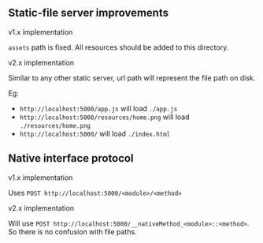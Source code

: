 ## Static-file server improvements

v1.x implementation

`assets` path is fixed. All resources should be added to this directory.

v2.x implementation

Similar to any other static server, url path will represent the file path on disk.

Eg:

- `http://localhost:5000/app.js` will load `./app.js`
- `http://localhost:5000/resources/home.png` will load `./resources/home.png`
- `http://localhost:5000/` will load `./index.html`


## Native interface protocol

v1.x implementation

Uses `POST http://localhost:5000/<module>/<method>`

v2.x implementation

Will use `POST http://localhost:5000/__nativeMethod_<module>::<method>`. So there is no confusion with file paths.
